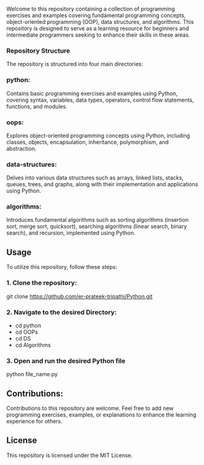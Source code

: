 Welcome to this repository containing a collection of programming exercises and examples covering fundamental programming concepts, object-oriented programming (OOP), data structures, and algorithms. This repository is designed to serve as a learning resource for beginners and intermediate programmers seeking to enhance their skills in these areas.

### Repository Structure
The repository is structured into four main directories:

### python: 
Contains basic programming exercises and examples using Python, covering syntax, variables, data types, operators, control flow statements, functions, and modules.

### oops: 
Explores object-oriented programming concepts using Python, including classes, objects, encapsulation, inheritance, polymorphism, and abstraction.

### data-structures: 
Delves into various data structures such as arrays, linked lists, stacks, queues, trees, and graphs, along with their implementation and applications using Python.

### algorithms: 
Introduces fundamental algorithms such as sorting algorithms (insertion sort, merge sort, quicksort), searching algorithms (linear search, binary search), and recursion, implemented using Python.

## Usage
To utilize this repository, follow these steps:

### 1. Clone the repository:
git clone https://github.com/er-prateek-tripathi/Python.git

### 2. Navigate to the desired Directory:
- cd python
- cd OOPs
- cd DS 
- cd Algorithms

### 3. Open and run the desired Python file
python file_name.py

## Contributions:
Contributions to this repository are welcome. Feel free to add new programming exercises, examples, or explanations to enhance the learning experience for others.

## License
This repository is licensed under the MIT License.

